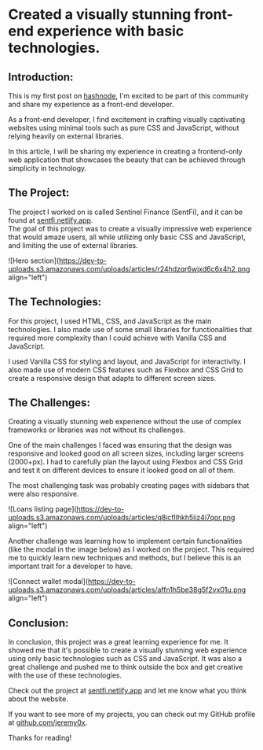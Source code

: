 # Created a visually stunning front-end experience with basic technologies.

## Introduction:

This is my first post on [hashnode](http://hashnode.com), I'm excited to be part of this community and share my experience as a front-end developer.

As a front-end developer, I find excitement in crafting visually captivating websites using minimal tools such as pure CSS and JavaScript, without relying heavily on external libraries.

In this article, I will be sharing my experience in creating a frontend-only web application that showcases the beauty that can be achieved through simplicity in technology.

## The Project:

The project I worked on is called Sentinel Finance (SentFi), and it can be found at [sentfi.netlify.app](http://sentfi.netlify.app).  
The goal of this project was to create a visually impressive web experience that would amaze users, all while utilizing only basic CSS and JavaScript, and limiting the use of external libraries.

![Hero section](https://dev-to-uploads.s3.amazonaws.com/uploads/articles/r24hdzqr6wjxd6c6x4h2.png align="left")

## The Technologies:

For this project, I used HTML, CSS, and JavaScript as the main technologies. I also made use of some small libraries for functionalities that required more complexity than I could achieve with Vanilla CSS and JavaScript.

I used Vanilla CSS for styling and layout, and JavaScript for interactivity. I also made use of modern CSS features such as Flexbox and CSS Grid to create a responsive design that adapts to different screen sizes.

## The Challenges:

Creating a visually stunning web experience without the use of complex frameworks or libraries was not without its challenges.

One of the main challenges I faced was ensuring that the design was responsive and looked good on all screen sizes, including larger screens (2000+px). I had to carefully plan the layout using Flexbox and CSS Grid and test it on different devices to ensure it looked good on all of them.

The most challenging task was probably creating pages with sidebars that were also responsive.

![Loans listing page](https://dev-to-uploads.s3.amazonaws.com/uploads/articles/q8icfllhkh5iiz4i7qor.png align="left")

Another challenge was learning how to implement certain functionalities (like the modal in the image below) as I worked on the project. This required me to quickly learn new techniques and methods, but I believe this is an important trait for a developer to have.

![Connect wallet modal](https://dev-to-uploads.s3.amazonaws.com/uploads/articles/affn1h5be38g5f2vx01u.png align="left")

## Conclusion:

In conclusion, this project was a great learning experience for me. It showed me that it's possible to create a visually stunning web experience using only basic technologies such as CSS and JavaScript. It was also a great challenge and pushed me to think outside the box and get creative with the use of these technologies.

Check out the project at [sentfi.netlify.app](http://sentfi.netlify.app) and let me know what you think about the website.

If you want to see more of my projects, you can check out my GitHub profile at [github.com/jeremy0x](http://github.com/jeremy0x).

Thanks for reading!